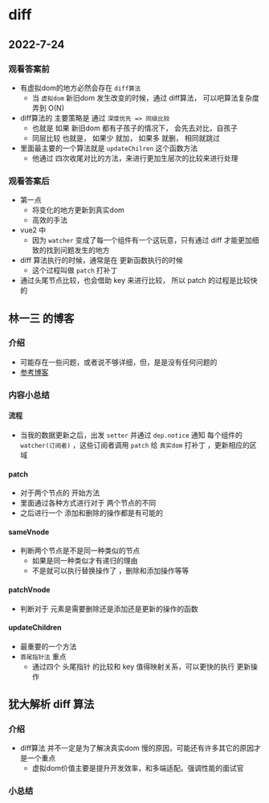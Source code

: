 # diff

## 2022-7-24

### 观看答案前
- 有虚拟dom的地方必然会存在 `diff算法` 
  - 当 `虚拟dom` 新旧dom 发生改变的时候，通过 diff算法， 可以吧算法复杂度 弄到 O(N)
- diff算法的 主要策略是 通过 `深度优先 => 同级比较`
  - 也就是 如果 新旧dom 都有子孩子的情况下， 会先去对比，自孩子
  - 同层比较 也就是， 如果少 就加， 如果多 就删， 相同就跳过
- 里面最主要的一个算法就是 `updateChilren` 这个函数方法
  - 他通过 四次收尾对比的方法，来进行更加生层次的比较来进行处理  

### 观看答案后
- 第一点
  - 将变化的地方更新到真实dom
  - 高效的手法
- vue2 中
  - 因为 `watcher` 变成了每一个组件有一个这玩意，只有通过 diff 才能更加细致的找到问题发生的地方
- diff 算法执行的时候，通常是在 更新函数执行的时候
  - 这个过程叫做 `patch` 打补丁
- 通过头尾节点比较，也会借助 key 来进行比较， 所以 patch 的过程是比较快的

## 林一三 的博客

### 介绍
- 可能存在一些问题，或者说不够详细，但，是是没有任何问题的
- [参考博客](https://juejin.cn/post/6994959998283907102#heading-9)
### 内容小总结

#### 流程
- 当我的数据更新之后，出发 `setter` 并通过 `dep.notice` 通知 每个组件的 `watcher(订阅者)` ，这些订阅者调用 `patch`  给 `真实dom` 打补丁 ，更新相应的区域
  
#### patch
-  对于两个节点的 开始方法
- 里面通过各种方式进行对于 两个节点的不同
- 之后进行一个 添加和删除的操作都是有可能的

#### sameVnode
- 判断两个节点是不是同一种类似的节点
  - 如果是同一种类似才有递归的理由
  - 不是就可以执行替换操作了 ，删除和添加操作等等

#### patchVnode
-  判断对于 元素是需要删除还是添加还是更新的操作的函数

#### updateChildren
- 最重要的一个方法
- `首尾指针法` 重点
  - 通过四个 头尾指针 的比较和 key 值得映射关系，可以更快的执行 更新操作


## 犹大解析 diff 算法

### 介绍
- diff算法 并不一定是为了解决真实dom 慢的原因，可能还有许多其它的原因才是一个重点
  - 虚拟dom价值主要是提升开发效率，和多端适配。强调性能的面试官
### 小总结
